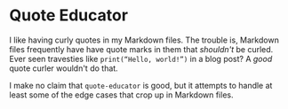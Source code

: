 # Quote Educator

I like having curly quotes in my Markdown files. The trouble is, Markdown files frequently have have quote marks in them that _shouldn't_ be curled. Ever seen travesties like `print(“Hello, world!”)` in a blog post? A _good_ quote curler wouldn't do that.

I make no claim that `quote-educator` is good, but it attempts to handle at least some of the edge cases that crop up in Markdown files.
